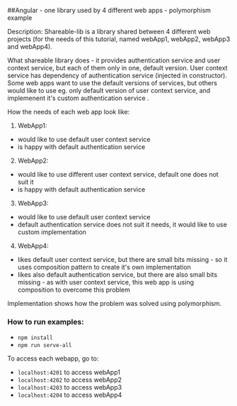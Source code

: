 ##Angular - one library used by 4 different web apps - polymorphism example

Description: 
Shareable-lib is a library shared between 4 different web projects (for the needs of this tutorial, named webApp1, webApp2, 
webApp3 and webApp4). 

What shareable library does - it provides authentication service and user context service, but each of them only in one,
default version. User context service has dependency of authentication service (injected in constructor).
Some web apps want to use the default versions of services, but others would like to use eg. only default version of 
user context service, and implemenent it's custom authentication service .

How the needs of each web app look like:
1) WebApp1:
- would like to use default user context service
- is happy with default authentication service
2) WebApp2:
- would like to use different user context service, default one does not suit it
- is happy with default authentication service
3) WebApp3:
- would like to use default user context service
- default authentication service does not suit it needs, it would like to use custom implementation
4) WebApp4:
- likes default user context service, but there are small bits missing - so it uses composition pattern to create it's own
implementation
- likes also default authentication service, but there are also small bits missing - as with user context service, this 
web app is using composition to overcome this problem 

Implementation shows how the problem was solved using polymorphism.

### How to run examples:
- `npm install`
- `npm run serve-all`

To access each webapp, go to:
- `localhost:4201` to access webApp1
- `localhost:4202` to access webApp2
- `localhost:4203` to access webApp3
- `localhost:4204` to access webApp4
